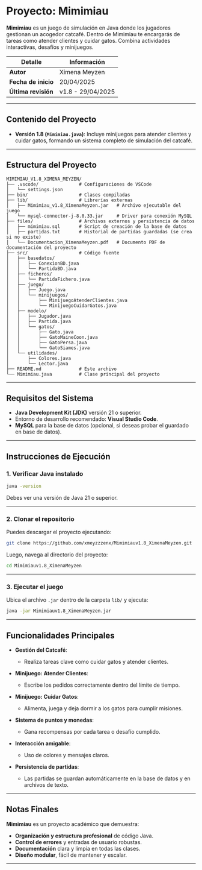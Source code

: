 # Proyecto: Mimimiau

**Mimimiau** es un juego de simulación en Java donde los jugadores gestionan un acogedor catcafé. Dentro de Mimimiau te encargarás de tareas como atender clientes y cuidar gatos. Combina actividades interactivas, desafíos y minijuegos.

| Detalle             | Información         |
| ------------------- | ------------------- |
| **Autor**           | Ximena Meyzen        |
| **Fecha de inicio** | 20/04/2025           |
| **Última revisión** | v1.8 - 29/04/2025    |

---

## Contenido del Proyecto

- **Versión 1.8 (`Mimimiau.java`)**: Incluye minijuegos para atender clientes y cuidar gatos, formando un sistema completo de simulación del catcafé.

---

## Estructura del Proyecto

```plaintext
MIMIMIAU_V1.8_XIMENA_MEYZEN/
├── .vscode/               # Configuraciones de VSCode
│   └── settings.json
├── bin/                   # Clases compiladas
├── lib/                   # Librerías externas
│   ├── Mimimiau_v1.8_XimenaMeyzen.jar   # Archivo ejecutable del juego
│   └── mysql-connector-j-8.0.33.jar     # Driver para conexión MySQL
├── files/                 # Archivos externos y persistencia de datos
│   ├── mimimiau.sql       # Script de creación de la base de datos
│   ├── partidas.txt       # Historial de partidas guardadas (se crea si no existe)
│   └── Documentacion_XimenaMeyzen.pdf   # Documento PDF de documentación del proyecto
├── src/                   # Código fuente
│   ├── basedatos/
│   │   ├── ConexionBD.java
│   │   └── PartidaBD.java
│   ├── ficheros/
│   │   └── PartidaFichero.java
│   ├── juego/
│   │   ├── Juego.java
│   │   └── minijuegos/
│   │       ├── MinijuegoAtenderClientes.java
│   │       └── MinijuegoCuidarGatos.java
│   ├── modelo/
│   │   ├── Jugador.java
│   │   ├── Partida.java
│   │   └── gatos/
│   │       ├── Gato.java
│   │       ├── GatoMaineCoon.java
│   │       ├── GatoPersa.java
│   │       └── GatoSiames.java
│   └── utilidades/
│       ├── Colores.java
│       └── Lector.java
├── README.md              # Este archivo
└── Mimimiau.java          # Clase principal del proyecto
```

---

## Requisitos del Sistema

- **Java Development Kit (JDK)** versión 21 o superior.
- Entorno de desarrollo recomendado: **Visual Studio Code**.
- **MySQL** para la base de datos (opcional, si deseas probar el guardado en base de datos).

---

## Instrucciones de Ejecución

### 1. Verificar Java instalado

```bash
java -version
```

Debes ver una versión de Java 21 o superior.

---

### 2. Clonar el repositorio

Puedes descargar el proyecto ejecutando:

```bash
git clone https://github.com/xmeyzzzenx/Mimimiauv1.8_XimenaMeyzen.git
```

Luego, navega al directorio del proyecto:

```bash
cd Mimimiauv1.8_XimenaMeyzen
```

---

### 3. Ejecutar el juego

Ubica el archivo `.jar` dentro de la carpeta `lib/` y ejecuta:

```bash
java -jar Mimimiauv1.8_XimenaMeyzen.jar
```

---

## Funcionalidades Principales

- **Gestión del Catcafé**:
  - Realiza tareas clave como cuidar gatos y atender clientes.

- **Minijuego: Atender Clientes**:
  - Escribe los pedidos correctamente dentro del límite de tiempo.

- **Minijuego: Cuidar Gatos**:
  - Alimenta, juega y deja dormir a los gatos para cumplir misiones.

- **Sistema de puntos y monedas**:
  - Gana recompensas por cada tarea o desafío cumplido.

- **Interacción amigable**:
  - Uso de colores y mensajes claros.

- **Persistencia de partidas**:
  - Las partidas se guardan automáticamente en la base de datos y en archivos de texto.

---

## Notas Finales

**Mimimiau** es un proyecto académico que demuestra:

- **Organización y estructura profesional** de código Java.
- **Control de errores** y entradas de usuario robustas.
- **Documentación** clara y limpia en todas las clases.
- **Diseño modular**, fácil de mantener y escalar.

---
